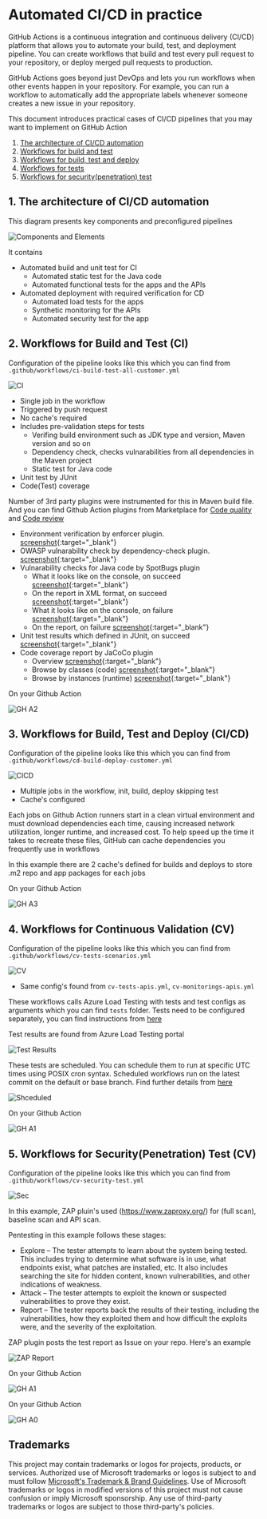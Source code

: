 # Automated CI/CD in practice

GitHub Actions is a continuous integration and continuous delivery (CI/CD) platform that allows you to automate your build, test, and deployment pipeline. You can create workflows that build and test every pull request to your repository, or deploy merged pull requests to production.

GitHub Actions goes beyond just DevOps and lets you run workflows when other events happen in your repository. For example, you can run a workflow to automatically add the appropriate labels whenever someone creates a new issue in your repository.

This document introduces practical cases of CI/CD pipelines that you may want to implement on GitHub Action

1. [The architecture of CI/CD automation](#1-the-architecture-of-cicd-automation)
2. [Workflows for build and test](#2-workflows-for-build-and-test-ci)
3. [Workflows for build, test and deploy](3-workflows-for-build-test-and-deploy-cicd)
4. [Workflows for tests](4-workflows-for-continuous-validation-cv)
5. [Workflows for security(penetration) test](5-workflows-for-securitypenetration-test-cv)

## 1. The architecture of CI/CD automation 

This diagram presents key components and preconfigured pipelines 

![Components and Elements](media/cicd-architecture.png)

It contains 

* Automated build and unit test for CI
  * Automated static test for the Java code 
  * Automated functional tests for the apps and the APIs 
* Automated deployment with required verification for CD
  * Automated load tests for the apps 
  * Synthetic monitoring for the APIs 
  * Automated security test for the app 

## 2. Workflows for Build and Test (CI)

Configuration of the pipeline looks like this which you can find from `.github/workflows/ci-build-test-all-customer.yml`

![CI](media/devo-ci.png)

- Single job in the workflow
- Triggered by push request
- No cache's required
- Includes pre-validation steps for tests
  - Verifing build environment such as JDK type and version, Maven version and so on
  - Dependency check, checks vulnarabilities from all dependencies in the Maven project
  - Static test for Java code
- Unit test by JUnit
- Code(Test) coverage

Number of 3rd party plugins were instrumented for this in Maven build file. And you can find Github Action plugins from Marketplace for [Code quality](github.com/marketplace?category=code-quality&type=actions) and [Code review](https://github.com/marketplace?category=code-review&type=actions)

- Environment verification by enforcer plugin. [screenshot](media/devo-ci1.png){:target="_blank"}
- OWASP vulnarability check by dependency-check plugin. [screenshot](media/devo-ci2.png){:target="_blank"}
- Vulnarability checks for Java code by SpotBugs plugin 
  - What it looks like on the console, on succeed [screenshot](media/devo-ci3.png){:target="_blank"}
  - On the report in XML format, on succeed [screenshot](media/devo-ci3-1.png){:target="_blank"}
  - What it looks like on the console, on failure [screenshot](media/devo-ci3-2.png){:target="_blank"}
  - On the report, on failure [screenshot](media/devo-ci3-3.png){:target="_blank"}
- Unit test results which defined in JUnit, on succeed [screenshot](media/devo-ci4.png){:target="_blank"}
- Code coverage report by JaCoCo plugin
  - Overview [screenshot](media/devo-ci5.png){:target="_blank"}
  - Browse by classes (code) [screenshot](media/devo-ci5-1.png){:target="_blank"}
  - Browse by instances (runtime) [screenshot](media/devo-ci5-2.png){:target="_blank"}

On your Github Action

![GH A2](media/devo-s02.png)


## 3. Workflows for Build, Test and Deploy (CI/CD)

Configuration of the pipeline looks like this which you can find from  `.github/workflows/cd-build-deploy-customer.yml`

![CICD](media/devo-cicd.png)

- Multiple jobs in the workflow, init, build, deploy skipping test
- Cache's configured 

Each jobs on Github Action runners start in a clean virtual environment and must download dependencies each time, causing increased network utilization, longer runtime, and increased cost. To help speed up the time it takes to recreate these files, GitHub can cache dependencies you frequently use in workflows

In this example there are 2 cache's defined for builds and deploys to store .m2 repo and app packages for each jobs

On your Github Action

![GH A3](media/devo-s03.png)

## 4. Workflows for Continuous Validation (CV)

Configuration of the pipeline looks like this which you can find from `.github/workflows/cv-tests-scenarios.yml`

![CV](media/devo-cv.png)

- Same config's found from `cv-tests-apis.yml`, `cv-monitorings-apis.yml` 

These workflows calls Azure Load Testing with tests and test configs as arguments which you can find `tests` folder. Tests need to be configured separately, you can find instructions from [here](README-test.md)

Test results are found from Azure Load Testing portal 

![Test Results](media/alt-test1.png)

These tests are scheduled. You can schedule them to run at specific UTC times using POSIX cron syntax. Scheduled workflows run on the latest commit on the default or base branch. Find further details from [here](https://docs.github.com/en/actions/using-workflows/events-that-trigger-workflows#schedule)

![Shceduled](media/devo-02.png)

On your Github Action

![GH A1](media/devo-s01.png)


## 5. Workflows for Security(Penetration) Test (CV)

Configuration of the pipeline looks like this which you can find from `.github/workflows/cv-security-test.yml`

![Sec](media/devo-sec.png)

In this example, ZAP pluin's used (https://www.zaproxy.org/) for (full scan), baseline scan and API scan. 

Pentesting in this example follows these stages:

- Explore – The tester attempts to learn about the system being tested. This includes trying to determine what software is in use, what endpoints exist, what patches are installed, etc. It also includes searching the site for hidden content, known vulnerabilities, and other indications of weakness.
- Attack – The tester attempts to exploit the known or suspected vulnerabilities to prove they exist.
- Report – The tester reports back the results of their testing, including the vulnerabilities, how they exploited them and how difficult the exploits were, and the severity of the exploitation.

ZAP plugin posts the test report as Issue on your repo. Here's an example

![ZAP Report](media/devo-01.png)

On your Github Action

![GH A1](media/devo-s01.png)


On your Github Action

![GH A0](media/devo-s00.png)




## Trademarks

This project may contain trademarks or logos for projects, products, or services. Authorized use of Microsoft trademarks or logos is subject to and must follow [Microsoft's Trademark & Brand Guidelines](https://www.microsoft.com/en-us/legal/intellectualproperty/trademarks/usage/general). Use of Microsoft trademarks or logos in modified versions of this project must not cause confusion or imply Microsoft sponsorship. Any use of third-party trademarks or logos are subject to those third-party's policies.